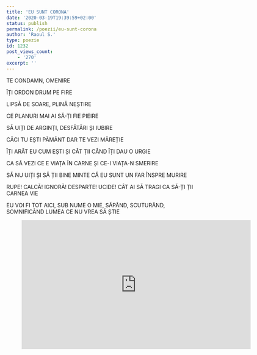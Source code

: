 ```yaml
---
title: 'EU SUNT CORONA'
date: '2020-03-19T19:39:59+02:00'
status: publish
permalink: /poezii/eu-sunt-corona
author: 'Raoul S.'
type: poezie
id: 1232
post_views_count:
    - '270'
excerpt: ''
---
```

TE CONDAMN, OMENIRE

ÎȚI ORDON DRUM PE FIRE

LIPSĂ DE SOARE, PLINĂ NEȘTIRE

CE PLANURI MAI AI SĂ-ȚI FIE PIEIRE

SĂ UIȚI DE ARGINȚI, DESFĂTĂRI ȘI IUBIRE

CĂCI TU EȘTI PĂMÂNT DAR TE VEZI MĂREȚIE

ÎȚI ARĂT EU CUM EȘTI ȘI CÂT ȚII CÂND ÎȚI DAU O URGIE

CA SĂ VEZI CE E VIAȚA ÎN CARNE ȘI CE-I VIAȚA-N SMERIRE

SĂ NU UIȚI ȘI SĂ ȚII BINE MINTE CĂ EU SUNT UN FAR ÎNSPRE MURIRE

RUPE! CALCĂ! IGNORĂ! DESPARTE! UCIDE! CÂT AI SĂ TRAGI CA SĂ-ȚI ȚII CARNEA VIE

EU VOI FI TOT AICI, SUB NUME O MIE, SĂPÂND, SCUTURÂND, SOMNIFICÂND LUMEA CE NU VREA SĂ ȘTIE

<figure class="wp-block-embed-youtube wp-block-embed is-type-video is-provider-youtube wp-embed-aspect-16-9 wp-has-aspect-ratio"><div class="wp-block-embed__wrapper"><iframe allow="accelerometer; autoplay; encrypted-media; gyroscope; picture-in-picture" allowfullscreen="" frameborder="0" height="338" src="https://www.youtube.com/embed/0y6PYLWjdg4?feature=oembed" title="EU SUNT CORONA | Poezie atmosferică #2" width="600"></iframe></div></figure>